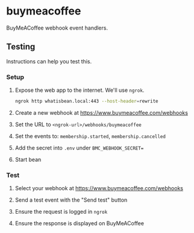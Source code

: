 # buymeacoffee
BuyMeACoffee webhook event handlers.

## Testing
Instructions can help you test this.

### Setup

1. Expose the web app to the internet. We'll use `ngrok`.

    ```bash
    ngrok http whatisbean.local:443 --host-header=rewrite
    ```

2. Create a new webhook at https://www.buymeacoffee.com/webhooks

3. Set the URL to `<ngrok-url>/webhooks/buymeacoffee`

4. Set the events to: `membership.started`, `membership.cancelled`

5. Add the secret into `.env` under `BMC_WEBHOOK_SECRET=`

6. Start bean

### Test

1. Select your webhook at https://www.buymeacoffee.com/webhooks

2. Send a test event with the "Send test" button

3. Ensure the request is logged in `ngrok`

4. Ensure the response is displayed on BuyMeACoffee
